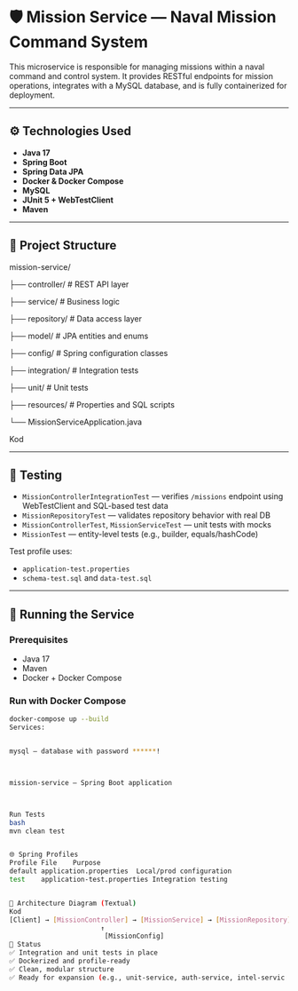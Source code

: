 # 🛡️ Mission Service — Naval Mission Command System

This microservice is responsible for managing missions within a naval command and control system. It provides RESTful endpoints for mission operations, integrates with a MySQL database, and is fully containerized for deployment.

---

## ⚙️ Technologies Used

- **Java 17**
- **Spring Boot**
- **Spring Data JPA**
- **Docker & Docker Compose**
- **MySQL**
- **JUnit 5 + WebTestClient**
- **Maven**

---

## 📁 Project Structure

mission-service/

├── controller/ # REST API layer

├── service/ # Business logic

├── repository/ # Data access layer

├── model/ # JPA entities and enums

├── config/ # Spring configuration classes

├── integration/ # Integration tests

├── unit/ # Unit tests

├── resources/ # Properties and SQL scripts

└── MissionServiceApplication.java

Kod

---

## 🧪 Testing

- `MissionControllerIntegrationTest` — verifies `/missions` endpoint using WebTestClient and SQL-based test data
- `MissionRepositoryTest` — validates repository behavior with real DB
- `MissionControllerTest`, `MissionServiceTest` — unit tests with mocks
- `MissionTest` — entity-level tests (e.g., builder, equals/hashCode)

Test profile uses:
- `application-test.properties`
- `schema-test.sql` and `data-test.sql`

---


## 🚀 Running the Service


### Prerequisites

- Java 17
- Maven
- Docker + Docker Compose


### Run with Docker Compose

```bash
docker-compose up --build
Services:


mysql — database with password ******!



mission-service — Spring Boot application



Run Tests
bash
mvn clean test


🌐 Spring Profiles
Profile	File	Purpose
default	application.properties	Local/prod configuration
test	application-test.properties	Integration testing


🧭 Architecture Diagram (Textual)
Kod
[Client] → [MissionController] → [MissionService] → [MissionRepository] → [MySQL]
                       ↑
                        [MissionConfig]
📌 Status
✅ Integration and unit tests in place
✅ Dockerized and profile-ready
✅ Clean, modular structure
✅ Ready for expansion (e.g., unit-service, auth-service, intel-servic
